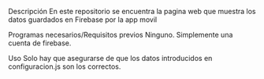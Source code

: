 Descripción
En este repositorio se encuentra la pagina web que muestra los datos guardados en Firebase por la app movil

Programas necesarios/Requisitos previos
Ninguno.
Simplemente una cuenta de firebase.

Uso
Solo hay que asegurarse de que los datos introducidos en configuracion.js son los correctos.